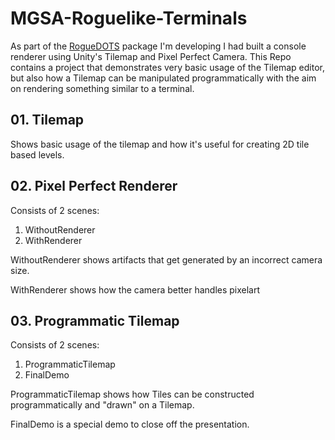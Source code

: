 # MGSA-Roguelike-Terminals

As part of the [RogueDOTS](https://github.com/LazyGameDevZA/RogueDOTS) package I'm developing I had built a console renderer using Unity's Tilemap and Pixel Perfect Camera. This Repo contains a project that demonstrates very basic usage of the Tilemap editor, but also how a Tilemap can be manipulated programmatically with the aim on rendering something similar to a terminal.

## 01. Tilemap

Shows basic usage of the tilemap and how it's useful for creating 2D tile based levels.

## 02. Pixel Perfect Renderer

Consists of 2 scenes:

1. WithoutRenderer
2. WithRenderer

WithoutRenderer shows artifacts that get generated by an incorrect camera size.

WithRenderer shows how the camera better handles pixelart

## 03. Programmatic Tilemap

Consists of 2 scenes:

1. ProgrammaticTilemap
2. FinalDemo

ProgrammaticTilemap shows how Tiles can be constructed programmatically and "drawn" on a Tilemap.

FinalDemo is a special demo to close off the presentation.
